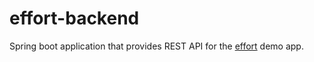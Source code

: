 # effort-backend
Spring boot application that provides REST API for the [effort](https://my-effort-app.herokuapp.com) demo app.
